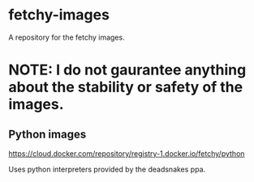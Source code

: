 # fetchy-images
A repository for the fetchy images.

# NOTE: I do not gaurantee anything about the stability or safety of the images.

## Python images
https://cloud.docker.com/repository/registry-1.docker.io/fetchy/python

Uses python interpreters provided by the deadsnakes ppa.
